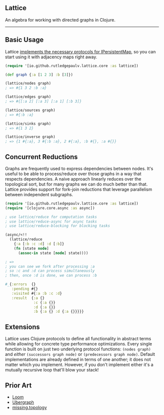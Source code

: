 ## Lattice

An algebra for working with directed graphs in Clojure.

---

## Basic Usage

Lattice [implements the necessary protocols for IPersistentMap](./src/io/github/rutledgepaulv/lattice/impls/concrete.clj),
so you can start using it with adjacency maps right away.

```clojure
(require '[io.github.rutledgepaulv.lattice.core :as lattice])

(def graph {:a [1 2 3] :b [3]})

(lattice/nodes graph)
; => #{1 3 2 :b :a}

(lattice/edges graph)
; => #{[:a 2] [:a 3] [:a 1] [:b 3]}

(lattice/sources graph)
; => #{:b :a}

(lattice/sinks graph)
; => #{1 3 2}

(lattice/inverse graph)
; => {1 #{:a}, 3 #{:b :a}, 2 #{:a}, :b #{}, :a #{}}
```

## Concurrent Reductions

Graphs are frequently used to express dependencies between nodes. It's
useful to be able to process/reduce over those graphs in a way that
respects dependencies. A naive approach linearly reduces over the
topological sort, but for many graphs we can do much better than that.
Lattice provides support for fork-join reductions that leverage
parallelism between independent subgraphs.

```clojure
(require '[io.github.rutledgepaulv.lattice.core :as lattice])
(require '[clojure.core.async :as async])

; use lattice/reduce for computation tasks
; use lattice/reduce-async for async tasks
; use lattice/reduce-blocking for blocking tasks

(async/<!!
  (lattice/reduce
    {:a [:b :c :d] :d [:b]}
    (fn [state node]
      (assoc-in state [node] state))))

; =>
; you can see we fork after processing :a
; so :c and :d can process simultaneously
; then, once :d is done, we can process :b

#_{:errors  {}
   :pending #{}
   :visited #{:a :b :c :d}
   :result  {:a {}
             :c {:a {}}
             :d {:a {}}
             :b {:a {} :d {:a {}}}}}
```

## Extensions

Lattice uses Clojure protocols to define all functionality in abstract terms while allowing
for concrete type performance optimizations. Every single function is built on just two
underlying protocol functions: `(nodes graph)` and *either* `(successors graph node)`
or `(predecessors graph node)`. Default implementations are already defined in terms
of one another; it does not matter which you implement. However, if you don't implement
either it's a mutually recursive loop that'll blow your stack!

## Prior Art

- [Loom](https://github.com/aysylu/loom)
- [Ubergraph](https://github.com/Engelberg/ubergraph)
- [missing.topology](https://github.com/RutledgePaulV/missing/blob/develop/src/missing/topology.clj)